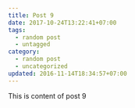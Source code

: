 ```yaml
---
title: Post 9
date: 2017-10-24T13:22:41+07:00
tags:
  - random post
  - untagged
category:
  - random post
  - uncategorized
updated: 2016-11-14T18:34:57+07:00
---
```

This is content of post 9